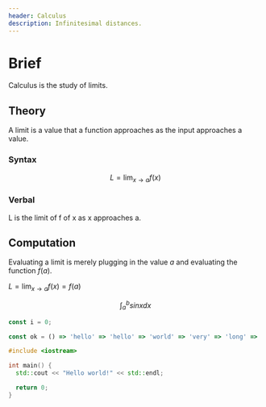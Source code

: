 ```yaml
---
header: Calculus
description: Infinitesimal distances.
---
```


# Brief

Calculus is the study of limits.

## Theory

A limit is a value that a function approaches as the input approaches a value.

### Syntax

$$\displaystyle L = \lim_{x \rightarrow a} f(x)$$

### Verbal

L is the limit of f of x as x approaches a.

## Computation

Evaluating a limit is merely plugging in the value $a$ and evaluating the function $f(a)$.

$\displaystyle L = \lim_{x \rightarrow a} f(x) = f(a)$

$$\int_a^b sinx dx$$


```javascript
const i = 0;

const ok = () => 'hello' => 'hello' => 'world' => 'very' => 'long' => 'chain'
```

```cpp
#include <iostream>

int main() {
  std::cout << "Hello world!" << std::endl;

  return 0;
}
```

